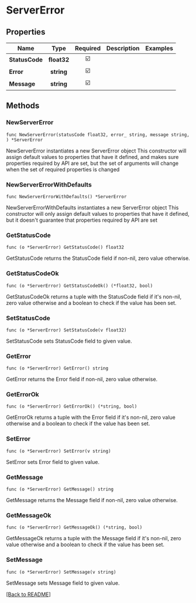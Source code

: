 # ServerError


## Properties
| Name | Type | Required | Description | Examples |
|------------|:-------------:|:-------------:|-------------|:-------------:|
| **StatusCode** | **float32** | ☑️ |  |  |
| **Error** | **string** | ☑️ |  |  |
| **Message** | **string** | ☑️ |  |  |

## Methods

### NewServerError

`func NewServerError(statusCode float32, error_ string, message string, ) *ServerError`

NewServerError instantiates a new ServerError object
This constructor will assign default values to properties that have it defined,
and makes sure properties required by API are set, but the set of arguments
will change when the set of required properties is changed

### NewServerErrorWithDefaults

`func NewServerErrorWithDefaults() *ServerError`

NewServerErrorWithDefaults instantiates a new ServerError object
This constructor will only assign default values to properties that have it defined,
but it doesn't guarantee that properties required by API are set

### GetStatusCode

`func (o *ServerError) GetStatusCode() float32`

GetStatusCode returns the StatusCode field if non-nil, zero value otherwise.

### GetStatusCodeOk

`func (o *ServerError) GetStatusCodeOk() (*float32, bool)`

GetStatusCodeOk returns a tuple with the StatusCode field if it's non-nil, zero value otherwise
and a boolean to check if the value has been set.

### SetStatusCode

`func (o *ServerError) SetStatusCode(v float32)`

SetStatusCode sets StatusCode field to given value.


### GetError

`func (o *ServerError) GetError() string`

GetError returns the Error field if non-nil, zero value otherwise.

### GetErrorOk

`func (o *ServerError) GetErrorOk() (*string, bool)`

GetErrorOk returns a tuple with the Error field if it's non-nil, zero value otherwise
and a boolean to check if the value has been set.

### SetError

`func (o *ServerError) SetError(v string)`

SetError sets Error field to given value.


### GetMessage

`func (o *ServerError) GetMessage() string`

GetMessage returns the Message field if non-nil, zero value otherwise.

### GetMessageOk

`func (o *ServerError) GetMessageOk() (*string, bool)`

GetMessageOk returns a tuple with the Message field if it's non-nil, zero value otherwise
and a boolean to check if the value has been set.

### SetMessage

`func (o *ServerError) SetMessage(v string)`

SetMessage sets Message field to given value.



[[Back to README]](../../README.md)


